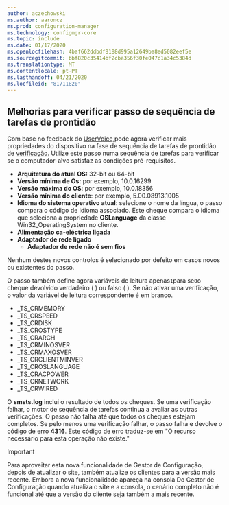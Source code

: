 ```yaml
---
author: aczechowski
ms.author: aaroncz
ms.prod: configuration-manager
ms.technology: configmgr-core
ms.topic: include
ms.date: 01/17/2020
ms.openlocfilehash: 4baf662ddbdf8188d995a12649ba8ed5082eef5e
ms.sourcegitcommit: bbf820c35414bf2cba356f30fe047c1a34c5384d
ms.translationtype: MT
ms.contentlocale: pt-PT
ms.lasthandoff: 04/21/2020
ms.locfileid: "81711820"
---
```

## <a name="improvements-to-check-readiness-task-sequence-step"></a><a name="bkmk_tsready"></a>Melhorias para verificar passo de sequência de tarefas de prontidão

<!--6005561-->

Com base no feedback do [UserVoice,](https://configurationmanager.uservoice.com/forums/300492-ideas/suggestions/11011230-add-battery-power-state-check-to-task-sequence-c)pode agora verificar mais propriedades do dispositivo na fase de sequência de tarefas de prontidão de [verificação.](../../../../../osd/understand/task-sequence-steps.md#BKMK_CheckReadiness) Utilize este passo numa sequência de tarefas para verificar se o computador-alvo satisfaz as condições pré-requisitos.

- **Arquitetura do atual OS:** 32-bit ou 64-bit
- **Versão mínima de Os:** por exemplo, 10.0.16299
- **Versão máxima do OS**: por exemplo, 10.0.18356
- **Versão mínima do cliente**: por exemplo, 5.00.08913.1005
- **Idioma do sistema operativo atual**: selecione o nome da língua, o passo compara o código de idioma associado. Este cheque compara o idioma que seleciona à propriedade **OSLanguage** da classe Win32_OperatingSystem no cliente.
- **Alimentação ca-eléctrica ligada**
- **Adaptador de rede ligado**
  - **Adaptador de rede não é sem fios**

Nenhum destes novos controlos é selecionado por defeito em casos novos ou existentes do passo.

O passo também define agora variáveis de leitura apenas`1`para se`0`o cheque devolvido verdadeiro ( ) ou falso ( ). Se não ativar uma verificação, o valor da variável de leitura correspondente é em branco.

- _TS_CRMEMORY
- _TS_CRSPEED
- _TS_CRDISK
- _TS_CROSTYPE
- _TS_CRARCH
- _TS_CRMINOSVER
- _TS_CRMAXOSVER
- _TS_CRCLIENTMINVER
- _TS_CROSLANGUAGE
- _TS_CRACPOWER
- _TS_CRNETWORK
- _TS_CRWIRED

O **smsts.log** inclui o resultado de todos os cheques. Se uma verificação falhar, o motor de sequência de tarefas continua a avaliar as outras verificações. O passo não falha até que todos os cheques estejam completos. Se pelo menos uma verificação falhar, o passo falha e devolve o código de erro **4316**. Este código de erro traduz-se em "O recurso necessário para esta operação não existe."

> [!IMPORTANT]
> Para aproveitar esta nova funcionalidade de Gestor de Configuração, depois de atualizar o site, também atualize os clientes para a versão mais recente. Embora a nova funcionalidade apareça na consola Do Gestor de Configuração quando atualiza o site e a consola, o cenário completo não é funcional até que a versão do cliente seja também a mais recente.
